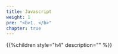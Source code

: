 ```yaml
---
title: Javascript
weight: 1
pre: "<b>1. </b>"
chapter: true
---
```


{{%children style="h4" description="" %}}

